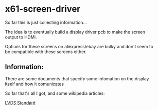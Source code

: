 # x61-screen-driver

So far this is just collecting information...  

The idea is to eventually build a display driver pcb to make the screen output to HDMI.  

Options for these screens on aliexpress/ebay are bulky and don't seem to be compatible with these screens either.

## Information:

There are some documents that specify some infomation on the display itself and how it comunicates

So far that's all I got, and some wikipedia articles:

[LVDS Standard](https://en.wikipedia.org/wiki/Low-voltage_differential_signaling)
